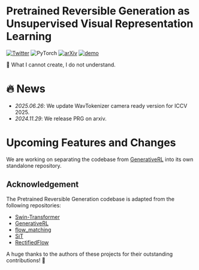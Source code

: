 
# Pretrained Reversible Generation as Unsupervised Visual Representation Learning
[![Twitter](https://img.shields.io/twitter/url?style=social&url=https%3A%2F%2Ftwitter.com%2Fopendilab)](https://twitter.com/opendilab)
![PyTorch](https://img.shields.io/badge/pytorch-2.5.0-blue)
[![arXiv](https://img.shields.io/badge/arXiv-Paper-<COLOR>.svg)](https://arxiv.org/abs/2412.01787)
[![demo](https://img.shields.io/badge/PRG-Demo-red)](https://opendilab.github.io/PRG/)

🎉 What I cannot create, I do not understand.

# 🔥 News
- *2025.06.26*: We update WavTokenizer camera ready version for ICCV 2025. 
- *2024.11.29*: We release PRG on arxiv.
  
# Upcoming Features and Changes
We are working on separating the codebase from [GenerativeRL](https://github.com/opendilab/GenerativeRL.git) into its own standalone repository.

## Acknowledgement
The Pretrained Reversible Generation codebase is adapted from the following repositories:
- [Swin-Transformer](https://github.com/microsoft/Swin-Transformer)
- [GenerativeRL](https://github.com/opendilab/GenerativeRL.git)
- [flow_matching](https://facebookresearch.github.io/flow_matching/)
- [SiT](https://github.com/willisma/SiT)
- [RectifiedFlow](https://github.com/gnobitab/RectifiedFlow)

A huge thanks to the authors of these projects for their outstanding contributions! 🎉

